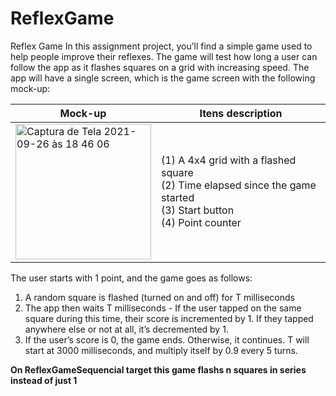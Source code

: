 # ReflexGame

Reflex Game
In this assignment project, you’ll find a simple game used to help people improve their reflexes. The game will test how long a user can follow the app as it flashes squares on a grid with increasing speed.
The app will have a single screen, which is the game screen with the following mock-up:

Mock-up | Itens description
------------ | ------------ 
<img width="217" alt="Captura de Tela 2021-09-26 às 18 46 06" src="https://user-images.githubusercontent.com/4182255/134825259-5aff0c33-018d-4be3-8951-face40ed8c47.png"> | (1) A 4x4 grid with a flashed square<br>(2) Time elapsed since the game started<br>(3) Start button<br>(4) Point counter

The user starts with 1 point, and the game goes as follows:
1. A random square is flashed (turned on and off) for T milliseconds
2. The app then waits T milliseconds - If the user tapped on the same square during
this time, their score is incremented by 1. If they tapped anywhere else or not at
all, it’s decremented by 1.
3. If the user’s score is 0, the game ends. Otherwise, it continues.
T will start at 3000 milliseconds, and multiply itself by 0.9 every 5 turns.

**On ReflexGameSequencial target this game flashs n squares in series instead of just 1**
